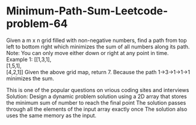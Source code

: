 # Minimum-Path-Sum-Leetcode-problem-64
Given a m x n grid filled with non-negative numbers, find a path from top left to bottom right which minimizes the sum of all numbers along its path.  
Note: You can only move either down or right at any point in time.  
Example 1: [[1,3,1],  
            [1,5,1],  
            [4,2,1]] 
Given the above grid map, return 7. Because the path 1→3→1→1→1 minimizes the sum.

This is one of the popular questions on vrious coding sites and interviews
Solution: Design a dynamic problem solution using a 2D array that stores the minimum sum of number to reach the final point
The solution passes through all the elements of the input array exactly once
The solution also uses the same memory as the input.

